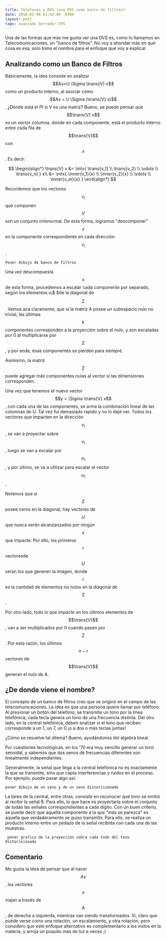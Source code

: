 ```yaml
---
title: Teléfonos y DVS (una DVS como banco de filtros)
date: 2018-02-08 01:42:00 -0300
layout: post
tags: avanzado borrador DVS
---
```


Una de las formas que más me gusta ver una DVS es, como lo llamamos en Telecomunicaciones, un "banco de filtros". No voy a ahondar más en qué cosa es esa, solo tomo el nombre para el enfoque que voy a explicar.

## Analizando como un Banco de Filtros
Básicamente, la idea consiste en analizar $$Ax=U \Sigma \trans{V} x$$ como un producto interno, al asociar como $$Ax = U \Sigma (\trans{V} x)$$. ¿Dónde está el PI si V es una matriz? Bueno, se puede pensar que $$\trans{V} x$$ es un vector columna, donde en cada componente, está el producto interno entre cada fila de $$\trans{V}$$ con $$x$$. Es decir:

$$
\begin{align*}
\trans{V} x &= \mtx{ \trans{v_1} \\ \trans{v_2} \\ \vdots \\ \trans{v_n} } x\\
            &= \mtx{ \inner{v_1}{x} \\ \inner{v_2}{x} \\ \vdots \\ \inner{v_m}{x} }
\end{align*}
$$

Recordemos que los vectores $$v_i$$ que componen $$V$$ son un conjunto ortonormal. De esta forma, logramos "descomponer" $$x$$ en la componente correspondiente en cada dirección $$v_i$$.

```Poner dibujo de banco de filtros```

Una vez descompuesta $$x$$ de esta forma, procedemos a escalar cada componente por separado, según los elementos $\sigma_i$$ $de la diagonal de $$\Sigma$$. Vemos acá claramente, que si la matríz A posee un subespacio nulo no trivial, las últimas $$k$$ componentes corresponden a la proyección sobre el nulo, y son escaladas por 0 al multiplicarse por $$\Sigma$$, y por ende, esas componentes se pierden para siempre.

Asimismo, la matriz $$\Sigma$$ puede agregar más componentes nulas al vector si las dimensiones corresponden.

Una vez que tenemos el nuevo vector $$y = \Sigma \trans{V} x$$, con cada una de las componentes, se arma la combinación lineal de las columnas de U.
Tal vez fui demasiado rápido y no lo dejé ver.
Todos los vectores que impacten en la dirección $$v_i$$, se van a proyectar sobre $$v_1$$, luego se van a escalar por $$\sigma_1$$, y por último, se va a utilizar para escalar el vector $$u_1$$.

Notemos que si $$\Sigma$$ posee ceros en la diagonal, hay vectores de $$U$$ que nunca serán alcanzanzados por ningún $$x$$ que impacte. Por ello, los primeros $$r$$ vectoresde $$U$$ serán los que generen la imágen, donde $$r$$ es la cantidad de elementos no nulos en la diagonal de $$\Sigma$$.

Por otro lado, todo lo que impacte en los últimos elementos de $$\trans{V}$$, van a ser multiplicados por 0 cuando pasen por $$\Sigma$$. Por esta razón, los últimos $$n-r$$ vectores de $$\trans{V}$$ generan el nulo de A.

## ¿De donde viene el nombre?
El concepto de un banco de filtros creo que se originó en el campo de las telecomunicaciones. La idea es que una persona quiere llamar por teléfono. Al presionar un botón del telefono, se transmite un tono por la línea telefónica; cada tecla genera un tono de una frecuencia distinta. Del otro lado, en la central telefónica, deben analizar si el tono que reciben corresponde a un 1, un 7, un 0 ¡o a dos o más teclas juntas!

¿Cómo se resuelve tal dilema? Bueno, ayudándonos del álgebra lineal.

Por cuestiones tecnológicas, en los '70 era muy sencillo generar un tono senoidal, y sabemos que dos senos de frecuencias diferentes son linealmente independientes.

Generalmente, la señal que llega a la central telefónica no es exactamente la que se transmite, sino que capta interferencias y ruidos en el proceso. Por ejemplo, puede pasar algo así:

```poner dibujo de un seno y de un seno distorisionado```

La tarea de la central, entre otras, consiste en reconocer qué tono se emitió al recibir la señal B. Para ello, lo que hace es proyectarla sobre el conjunto de todas las señales correspondientes a cada dígito. Con un buen criterio, se puede decir que aquella componente a la que "más se parezca" es aquella que verdaderamente se quiso transmitir. Para ello, se realiza un producto interno entre un pedazo de la señal recibida con cada una de las muestras.

``` poner grafico de la proyección sobre cada todo del tono distorisionado```





## Comentario
Me gusta la idea de pensar que al hacer $$Ax$$, los vectores $$x$$ viajan a través de $$A$$, de derecha a izquierda, mientras van siendo transformados.
Sí, claro que puede verse como una rotación, un escalamiento, y otra rotación, pero considero que este enfoque alternativo es complementario a los vistos en la materia, y arroja un poquito más de luz a veces ;)



